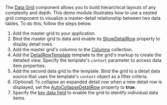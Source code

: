 The [Data Grid](https://docs.devexpress.com/Blazor/DevExpress.Blazor.DxDataGrid-1) component allows you to build hierarchical layouts of any complexity and depth. This demo module illustrates how to use a nested grid component to visualize a master-detail relationship between two data tables. To do this, follow the steps below.

1.  Add the master grid to your application.
2.  Bind the master grid to data and enable its [ShowDetailRow](https://docs.devexpress.com/Blazor/DevExpress.Blazor.DxDataGrid-1.ShowDetailRow) property to display detail rows.
3.  Add the master grid's columns to the [Columns](https://docs.devexpress.com/Blazor/DevExpress.Blazor.DxDataGrid-1.Columns) collection.
4.  Add the [DetailRowTemplate](https://docs.devexpress.com/Blazor/DevExpress.Blazor.DxDataGrid-1.DetailRowTemplate) template to the grid's markup to create the detailed view. Specify the template's `context` parameter to access data item properties.
5.  Add the second data grid to the template. Bind the grid to a detail data source that uses the template's `context` object as a filter criteria.
6.  (Optional) To collapse an expanded detail row when a new detail row is displayed, set the [AutoCollapseDetailRow](https://docs.devexpress.com/Blazor/DevExpress.Blazor.DxDataGrid-1.AutoCollapseDetailRow) property to **true**.
7.  Specify the [key data field](https://docs.devexpress.com/Blazor/DevExpress.Blazor.DxDataGrid-1.KeyFieldName) to enable the grid to identify individual data items.
